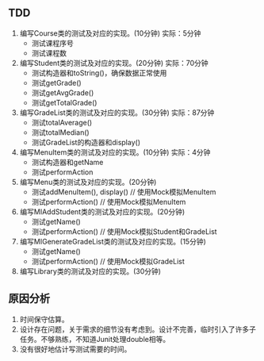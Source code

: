 ## TDD
1. 编写Course类的测试及对应的实现。(10分钟) 实际：5分钟
	* 测试课程序号
	* 测试课程数
2. 编写Student类的测试及对应的实现。(20分钟) 实际：70分钟
	* 测试构造器和toString()，确保数据正常使用
	* 测试getGrade()
	* 测试getAvgGrade()
	* 测试getTotalGrade()
3. 编写GradeList类的测试及对应的实现。(30分钟) 实际：87分钟
	* 测试totalAverage()
	* 测试totalMedian()
	* 测试GradeList的构造器和display()
4. 编写MenuItem类的测试及对应的实现。(10分钟) 实际：4分钟
	* 测试构造器和getName
	* 测试performAction
5. 编写Menu类的测试及对应的实现。(20分钟)
	* 测试addMenuItem(), display() // 使用Mock模拟MenuItem
	* 测试performAction() // 使用Mock模拟MenuItem
6. 编写MIAddStudent类的测试及对应的实现。(20分钟)
	* 测试getName()
	* 测试performAction() // 使用Mock模拟Student和GradeList
7. 编写MIGenerateGradeList类的测试及对应的实现。(15分钟)
	* 测试getName()
	* 测试performAction() // 使用Mock模拟GradeList
8. 编写Library类的测试及对应的实现。(30分钟)

## 原因分析
1. 时间保守估算。
2. 设计存在问题，关于需求的细节没有考虑到。设计不完善，临时引入了许多子任务。不够熟练，不知道Junit处理double相等。
3. 没有很好地估计写测试需要的时间。